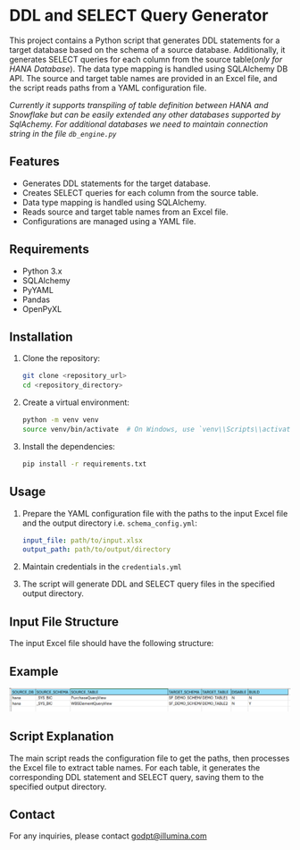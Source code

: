 # DDL and SELECT Query Generator

This project contains a Python script that generates DDL statements for a target database based on the schema of a
source database. Additionally, it generates SELECT queries for each column from the source table(*only for HANA
Database*). The data type mapping
is handled using SQLAlchemy DB API. The source and target table names are provided in an Excel file, and the script
reads paths from a YAML configuration file.

*Currently it supports transpiling of table definition between HANA and Snowflake but can be easily extended any other
databases supported by SqlAchemy. For additional databases we need to maintain connection string in the
file `db_engine.py`*

## Features

- Generates DDL statements for the target database.
- Creates SELECT queries for each column from the source table.
- Data type mapping is handled using SQLAlchemy.
- Reads source and target table names from an Excel file.
- Configurations are managed using a YAML file.

## Requirements

- Python 3.x
- SQLAlchemy
- PyYAML
- Pandas
- OpenPyXL

## Installation

1. Clone the repository:
    ```bash
    git clone <repository_url>
    cd <repository_directory>
    ```

2. Create a virtual environment:
    ```bash
    python -m venv venv
    source venv/bin/activate  # On Windows, use `venv\\Scripts\\activate`
    ```

3. Install the dependencies:
    ```bash
    pip install -r requirements.txt
    ```

## Usage

1. Prepare the YAML configuration file with the paths to the input Excel file and the output directory
   i.e. `schema_config.yml`:

    ```yaml
    input_file: path/to/input.xlsx
    output_path: path/to/output/directory
    ```

2. Maintain credentials in the `credentials.yml`

3. The script will generate DDL and SELECT query files in the specified output directory.

## Input File Structure

The input Excel file should have the following structure:

## Example

![img.png](img.png)

## Script Explanation

The main script reads the configuration file to get the paths, then processes the Excel file to extract table names. For
each table, it generates the corresponding DDL statement and SELECT query, saving them to the specified output
directory.

## Contact

For any inquiries, please contact godpt@illumina.com 




























